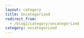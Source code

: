 ```yaml
---
layout: category
title: Uncategorized
redirect_from:
  - /blog2/category/uncategorized
category: uncategorized
---
```

